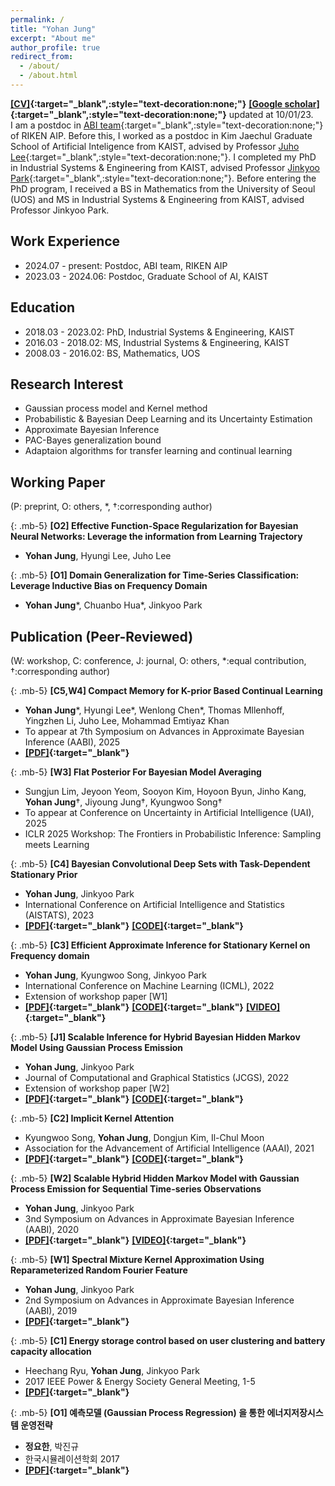 ```yaml
---
permalink: /
title: "Yohan Jung"
excerpt: "About me"
author_profile: true
redirect_from:
  - /about/
  - /about.html
---
```


**[[CV]](https://drive.google.com/file/d/1Ga4gctbENZB8RPv_3YDtuuWzFmZQ10ys/view?usp=share_link){:target="_blank",:style="text-decoration:none;"}** 
**[[Google scholar]](https://scholar.google.com/citations?user=DwAJS14AAAAJ&hl=ko){:target="_blank",:style="text-decoration:none;"}** updated at 10/01/23. <br>
I  am a postdoc in [ABI team](https://team-approx-bayes.github.io/){:target="\_blank",:style="text-decoration:none;"} of RIKEN AIP. Before this,
I  worked as a postdoc in Kim Jaechul Graduate School of Artificial Inteligence from KAIST, advised by Professor [Juho Lee](https://juho-lee.github.io/){:target="\_blank",:style="text-decoration:none;"}. I completed my PhD in Industrial Systems & Engineering from KAIST, advised Professor [Jinkyoo Park](http://silab.kaist.ac.kr/our-team/){:target="\_blank",:style="text-decoration:none;"}. Before entering the PhD program, I received a BS in Mathematics from the University of Seoul (UOS) and MS in Industrial Systems & Engineering from KAIST, advised Professor Jinkyoo Park.

<style type='text/css'>
  ul{
    margin:0;
    /* margin-top: -20px; */
  }
</style>

## Work Experience

- 2024.07 - present: Postdoc, ABI team, RIKEN AIP
- 2023.03 - 2024.06: Postdoc, Graduate School of AI, KAIST

## Education

- 2018.03 - 2023.02: PhD, Industrial Systems & Engineering, KAIST
- 2016.03 - 2018.02: MS, Industrial Systems & Engineering, KAIST
- 2008.03 - 2016.02: BS, Mathematics, UOS

## Research Interest

- Gaussian process model and Kernel method
- Probabilistic & Bayesian Deep Learning and its Uncertainty Estimation
- Approximate Bayesian Inference
- PAC-Bayes generalization bound
- Adaptaion algorithms for transfer learning and continual learning


## Working Paper

(P: preprint, O: others, *, †:corresponding author)





{: .mb-5}
**[O2] Effective Function-Space Regularization for Bayesian Neural Networks: Leverage the information from
Learning Trajectory**

- **Yohan Jung**, Hyungi Lee,  Juho Lee


{: .mb-5}
**[O1] Domain Generalization for Time-Series Classification: Leverage Inductive Bias on Frequency Domain**

- **Yohan Jung**\*, Chuanbo Hua\*, Jinkyoo Park

## Publication (Peer-Reviewed)

(W: workshop, C: conference, J: journal, O: others, *:equal contribution, †:corresponding author)

{: .mb-5}
**[C5,W4] Compact Memory for K-prior Based Continual Learning**

- **Yohan Jung**\*, Hyungi Lee\*, Wenlong Chen\*, Thomas Mllenhoff, Yingzhen Li, Juho Lee, Mohammad Emtiyaz Khan
- To appear at 7th Symposium on Advances in Approximate Bayesian Inference (AABI), 2025
- **[[PDF]](https://openreview.net/pdf?id=vx0USHUYgL){:target="_blank"}**


{: .mb-5}
**[W3] Flat Posterior For Bayesian Model Averaging**

- Sungjun Lim, Jeyoon Yeom, Sooyon Kim, Hoyoon Byun, Jinho Kang, **Yohan Jung**†, Jiyoung Jung†, Kyungwoo Song†
- To appear at Conference on Uncertainty in Artificial Intelligence (UAI), 2025
- ICLR 2025 Workshop: The Frontiers in Probabilistic Inference: Sampling meets Learning 


{: .mb-5}
**[C4] Bayesian Convolutional Deep Sets with Task-Dependent Stationary Prior**

- **Yohan Jung**, Jinkyoo Park
- International Conference on Artificial Intelligence and Statistics (AISTATS), 2023 
- **[[PDF]](https://proceedings.mlr.press/v206/jung23a.html){:target="_blank"}** **[[CODE]](https://github.com/becre2021/BayesConvdeepset){:target="\_blank"}** <br/>

{: .mb-5}
**[C3] Efficient Approximate Inference for Stationary Kernel on Frequency domain**

- **Yohan Jung**, Kyungwoo Song, Jinkyoo Park
- International Conference on Machine Learning (ICML), 2022
- Extension of workshop paper [W1] <!-- * Code link is temporarily unavailable. Please email us if necessary. !-->
- **[[PDF]](https://proceedings.mlr.press/v162/jung22b.html){:target="_blank"}** **[[CODE]](https://github.com/becre2021/abinfergsm){:target="_blank"}** **[[VIDEO]](https://slideslive.ch/38983537/efficient-approximate-inference-for-stationary-kernel-on-frequency-domain?ref=recommended){:target="_blank"}** <br/>

{: .mb-5}
**[J1] Scalable Inference for Hybrid Bayesian Hidden Markov Model Using Gaussian Process Emission**

- **Yohan Jung**, Jinkyoo Park
- Journal of Computational and Graphical Statistics (JCGS), 2022
- Extension of workshop paper [W2] <!-- %%* Code link is temporarily unavailable. Please email me if necessary. !-->
- **[[PDF]](https://www.tandfonline.com/doi/full/10.1080/10618600.2021.2023021){:target="_blank"}** **[[CODE]](https://github.com/becre2021/abinferhmmgp){:target="_blank"}** <br/>

{: .mb-5}
**[C2] Implicit Kernel Attention**

- Kyungwoo Song, **Yohan Jung**, Dongjun Kim, Il-Chul Moon
- Association for the Advancement of Artificial Intelligence (AAAI), 2021
- **[[PDF]](https://ojs.aaai.org/index.php/AAAI/article/view/17168/16975){:target="_blank"}** **[[CODE]](https://github.com/gtshs2/Implicit_Kernel_Attention){:target="_blank"}**<br/>

{: .mb-5}
**[W2] Scalable Hybrid Hidden Markov Model with Gaussian Process Emission for Sequential Time-series Observations**

- **Yohan Jung**, Jinkyoo Park
- 3nd Symposium on Advances in Approximate Bayesian Inference (AABI), 2020
- **[[PDF]](https://openreview.net/forum?id=gls08I17Zx){:target="_blank"}** **[[VIDEO]](https://youtu.be/W8V4GZ21KbE){:target="_blank"}** <br/>

{: .mb-5}
**[W1] Spectral Mixture Kernel Approximation Using Reparameterized Random Fourier Feature**

- **Yohan Jung**, Jinkyoo Park
- 2nd Symposium on Advances in Approximate Bayesian Inference (AABI), 2019
- **[[PDF]](https://openreview.net/pdf?id=HJlvKy3VFS){:target="_blank"}** <br/>

{: .mb-5}
**[C1] Energy storage control based on user clustering and battery capacity allocation**

- Heechang Ryu, **Yohan Jung**, Jinkyoo Park
- 2017 IEEE Power & Energy Society General Meeting, 1-5
- **[[PDF]](https://ieeexplore.ieee.org/document/8273768){:target="_blank"}** <br/>

{: .mb-5}
**[O1] 예측모델 (Gaussian Process Regression) 을 통한 에너지저장시스템 운영전략**

- **정요한**, 박진규
- 한국시뮬레이션학회 2017
- **[[PDF]](https://www.dbpia.co.kr/pdf/pdfView.do?nodeId=NODE07169362&mark=0&useDate=&ipRange=N&accessgl=Y&language=ko_KR){:target="_blank"}** <br/>

